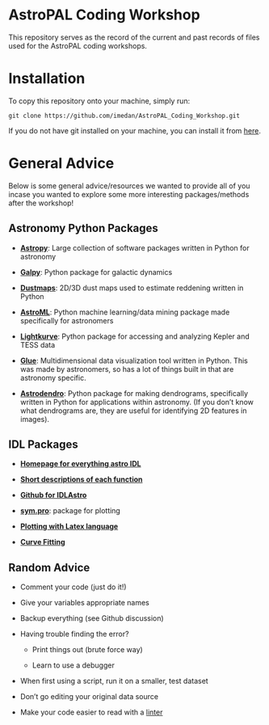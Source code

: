 # AstroPAL Coding Workshop

This repository serves as the record of the current and past records of files used for the AstroPAL coding workshops.

# Installation

To copy this repository onto your machine, simply run:

	git clone https://github.com/imedan/AstroPAL_Coding_Workshop.git

If you do not have git installed on your machine, you can install it from [here](https://git-scm.com/downloads).

# General Advice

Below is some general advice/resources we wanted to provide all of you incase you wanted to explore some more interesting packages/methods after the workshop!

## Astronomy Python Packages

* **[Astropy](https://www.astropy.org)**:  Large collection of software packages written in Python for astronomy

* **[Galpy](https://docs.galpy.org/en/latest/)**: Python package for galactic dynamics

* **[Dustmaps](https://dustmaps.readthedocs.io/en/latest/)**:  2D/3D dust maps used to estimate reddening written in Python

* **[AstroML](https://www.astroml.org)**: Python machine learning/data mining package made specifically for astronomers

* **[Lightkurve](https://docs.lightkurve.org)**: Python package for accessing and analyzing Kepler and TESS data

* **[Glue](https://glueviz.org)**: Multidimensional data visualization tool written in Python. This was made by
astronomers, so has a lot of things built in that are astronomy specific.

* **[Astrodendro](https://dendrograms.readthedocs.io/en/stable/)**: Python package for making dendrograms, specifically written in Python for applications within astronomy. (If you don’t know what dendrograms are, they are useful for identifying 2D features in images).

## IDL Packages

* **[Homepage for everything astro IDL](https://idlastro.gsfc.nasa.gov/)**

* **[Short descriptions of each function](https://idlastro.gsfc.nasa.gov/contents.html)**

* **[Github for IDLAstro](https://github.com/wlandsman/IDLAstro)**

* **[sym.pro](https://lesia.obspm.fr/kronos/routines/sym-code.html)**: package for plotting

* **[Plotting with Latex language](http://physics.mnstate.edu/craig/textoidl/textoidl-2-1-2/textoidl.pro)**

* **[Curve Fitting](https://epics.anl.gov/bcda/dataVis/idl_html/CurvFitRef.html)**

## Random Advice

* Comment your code (just do it!)

* Give your variables appropriate names

* Backup everything (see Github discussion)

* Having trouble finding the error?

	* Print things out (brute force way)
	
	* Learn to use a debugger

* When first using a script, run it on a smaller, test dataset

* Don’t go editing your original data source

* Make your code easier to read with a [linter](http://www.sublimelinter.com/en/stable/)


